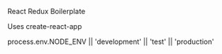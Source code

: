 React Redux Boilerplate

Uses create-react-app

process.env.NODE_ENV || 'development' || 'test' || 'production'
